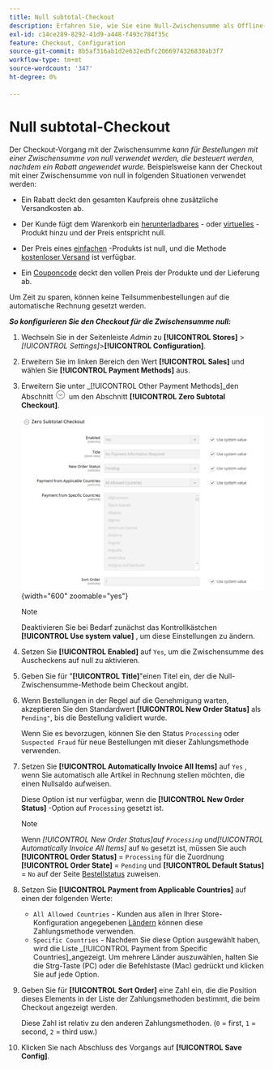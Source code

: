 ```yaml
---
title: Null subtotal-Checkout
description: Erfahren Sie, wie Sie eine Null-Zwischensumme als Offline-Zahlungsmethode für Ihren Store einrichten.
exl-id: c14ce289-8292-41d9-a448-f493c784f35c
feature: Checkout, Configuration
source-git-commit: 8b5af316ab1d2e632ed5fc2066974326830ab3f7
workflow-type: tm+mt
source-wordcount: '347'
ht-degree: 0%

---
```


# Null subtotal-Checkout

Der Checkout-Vorgang mit der Zwischensumme _kann für Bestellungen mit einer Zwischensumme von null verwendet werden, die besteuert werden, nachdem ein Rabatt angewendet wurde._ Beispielsweise kann der Checkout mit einer Zwischensumme von null in folgenden Situationen verwendet werden:

- Ein Rabatt deckt den gesamten Kaufpreis ohne zusätzliche Versandkosten ab.

- Der Kunde fügt dem Warenkorb ein [herunterladbares](../catalog/product-create-downloadable.md) - oder [virtuelles](../catalog/product-create-virtual.md) -Produkt hinzu und der Preis entspricht null.

- Der Preis eines [einfachen](../catalog/product-create-simple.md) -Produkts ist null, und die Methode [kostenloser Versand](shipping-free.md) ist verfügbar.

- Ein [Couponcode](../merchandising-promotions/price-rules-cart-coupon.md) deckt den vollen Preis der Produkte und der Lieferung ab.

Um Zeit zu sparen, können keine Teilsummenbestellungen auf die automatische Rechnung gesetzt werden.

**_So konfigurieren Sie den Checkout für die Zwischensumme null:_**

1. Wechseln Sie in der Seitenleiste _Admin_ zu **[!UICONTROL Stores]** > _[!UICONTROL Settings]_>**[!UICONTROL Configuration]**.

1. Erweitern Sie im linken Bereich den Wert **[!UICONTROL Sales]** und wählen Sie **[!UICONTROL Payment Methods]** aus.

1. Erweitern Sie unter _[!UICONTROL Other Payment Methods]_den Abschnitt ![Erweiterungsauswahl](../assets/icon-display-expand.png) um den Abschnitt **[!UICONTROL Zero Subtotal Checkout]**.

   ![Null Zwischensumme Checkout](../configuration-reference/sales/assets/payment-methods-zero-subtotal-checkout.png){width="600" zoomable="yes"}

   >[!NOTE]
   >
   >Deaktivieren Sie bei Bedarf zunächst das Kontrollkästchen **[!UICONTROL Use system value]** , um diese Einstellungen zu ändern.

1. Setzen Sie **[!UICONTROL Enabled]** auf `Yes`, um die Zwischensumme des Auscheckens auf null zu aktivieren.

1. Geben Sie für &quot;**[!UICONTROL Title]**&quot;einen Titel ein, der die Null-Zwischensumme-Methode beim Checkout angibt.

1. Wenn Bestellungen in der Regel auf die Genehmigung warten, akzeptieren Sie den Standardwert **[!UICONTROL New Order Status]** als `Pending"`, bis die Bestellung validiert wurde.

   Wenn Sie es bevorzugen, können Sie den Status `Processing` oder `Suspected Fraud` für neue Bestellungen mit dieser Zahlungsmethode verwenden.

1. Setzen Sie **[!UICONTROL Automatically Invoice All Items]** auf `Yes` , wenn Sie automatisch alle Artikel in Rechnung stellen möchten, die einen Nullsaldo aufweisen.

   Diese Option ist nur verfügbar, wenn die **[!UICONTROL New Order Status]** -Option auf `Processing` gesetzt ist.

   >[!NOTE]
   >
   >Wenn _[!UICONTROL New Order Status]_auf `Processing` und_[!UICONTROL Automatically Invoice All Items]_ auf `No` gesetzt ist, müssen Sie auch **[!UICONTROL Order Status]** = `Processing` für die Zuordnung **[!UICONTROL Order State]** = `Pending` und **[!UICONTROL Default Status]** = `No` auf der Seite [Bestellstatus](order-status.md#custom-order-status) zuweisen.

1. Setzen Sie **[!UICONTROL Payment from Applicable Countries]** auf einen der folgenden Werte:

   - `All Allowed Countries` - Kunden aus allen in Ihrer Store-Konfiguration angegebenen [Ländern](../getting-started/store-details.md#country-options) können diese Zahlungsmethode verwenden.
   - `Specific Countries` - Nachdem Sie diese Option ausgewählt haben, wird die Liste _[!UICONTROL Payment from Specific Countries]_angezeigt. Um mehrere Länder auszuwählen, halten Sie die Strg-Taste (PC) oder die Befehlstaste (Mac) gedrückt und klicken Sie auf jede Option.

1. Geben Sie für **[!UICONTROL Sort Order]** eine Zahl ein, die die Position dieses Elements in der Liste der Zahlungsmethoden bestimmt, die beim Checkout angezeigt werden.

   Diese Zahl ist relativ zu den anderen Zahlungsmethoden. (`0` = first, `1` = second, `2` = third usw.)

1. Klicken Sie nach Abschluss des Vorgangs auf **[!UICONTROL Save Config]**.
